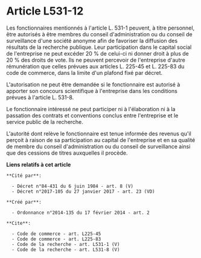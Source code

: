 # Article L531-12

Les fonctionnaires mentionnés à l'article L. 531-1 peuvent, à titre personnel, être autorisés à être membres du conseil
d'administration ou du conseil de surveillance d'une société anonyme afin de favoriser la diffusion des résultats de la
recherche publique. Leur participation dans le capital social de l'entreprise ne peut excéder 20 % de celui-ci ni donner
droit à plus de 20 % des droits de vote. Ils ne peuvent percevoir de l'entreprise d'autre rémunération que celles prévues aux
articles L. 225-45 et L. 225-83 du code de commerce, dans la limite d'un plafond fixé par décret. 

L'autorisation ne peut être demandée si le fonctionnaire est autorisé à apporter son concours scientifique à l'entreprise
dans les conditions prévues à l'article L. 531-8. 

Le fonctionnaire intéressé ne peut participer ni à l'élaboration ni à la passation des contrats et conventions conclus entre
l'entreprise et le service public de la recherche. 

L'autorité dont relève le fonctionnaire est tenue informée des revenus qu'il perçoit à raison de sa participation au capital
de l'entreprise et en sa qualité de membre du conseil d'administration ou du conseil de surveillance ainsi que des cessions
de titres auxquelles il procède.

**Liens relatifs à cet article**

	**Cité par**:

	  - Décret n°84-431 du 6 juin 1984 - art. 8 (V)
	  - Décret n°2017-105 du 27 janvier 2017 - art. 23 (VD)

	**Créé par**:

	  - Ordonnance n°2014-135 du 17 février 2014 - art. 2

	**Cite**:

	  - Code de commerce - art. L225-45
	  - Code de commerce - art. L225-83
	  - Code de la recherche - art. L531-1 (V)
	  - Code de la recherche - art. L531-8 (V)
